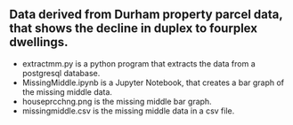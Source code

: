 Data derived from Durham property parcel data, that shows the decline in duplex to fourplex dwellings.
---
* extractmm.py is a python program that extracts the data from a postgresql database.
* MissingMiddle.ipynb is a Jupyter Notebook, that creates a bar graph of the missing middle data.
* houseprcchng.png is the missing middle bar graph.
* missingmiddle.csv is the missing middle data in a csv file.
